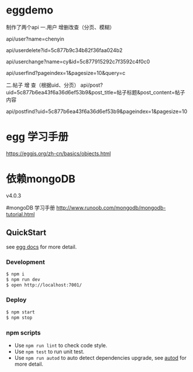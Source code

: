 # eggdemo
制作了两个api
一.用户 增删改查（分页、模糊）

api/user?name=chenyin

api/userdelete?id=5c877b9c34b82f36faa024b2

api/userchange?name=cy&id=5c877915292c7f3592c4f0c0

api/userfind?pageindex=1&pagesize=10&query=c

二.帖子 增 查（根据uid、分页）
api/post?uid=5c877b6ea43f6a36d6ef53b9&post_title=帖子标题&post_content=帖子内容

api/postfind?uid=5c877b6ea43f6a36d6ef53b9&pageindex=1&pagesize=10


# egg 学习手册
https://eggjs.org/zh-cn/basics/objects.html

# 依赖mongoDB 
v4.0.3

#mongoDB 学习手册
http://www.runoob.com/mongodb/mongodb-tutorial.html
## QuickStart

<!-- add docs here for user -->

see [egg docs][egg] for more detail.

### Development

```bash
$ npm i
$ npm run dev
$ open http://localhost:7001/
```

### Deploy

```bash
$ npm start
$ npm stop
```

### npm scripts

- Use `npm run lint` to check code style.
- Use `npm test` to run unit test.
- Use `npm run autod` to auto detect dependencies upgrade, see [autod](https://www.npmjs.com/package/autod) for more detail.


[egg]: https://eggjs.org